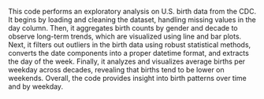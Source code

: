 This code performs an exploratory analysis on U.S. birth data from the CDC. It begins by loading and cleaning the dataset, handling missing values in the day column. Then, it aggregates birth counts by gender and decade to observe long-term trends, which are visualized using line and bar plots. Next, it filters out outliers in the birth data using robust statistical methods, converts the date components into a proper datetime format, and extracts the day of the week. Finally, it analyzes and visualizes average births per weekday across decades, revealing that births tend to be lower on weekends. Overall, the code provides insight into birth patterns over time and by weekday.

